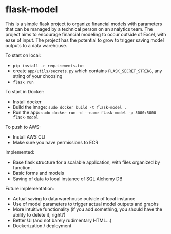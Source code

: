 # flask-model

This is a simple flask project to organize financial models with parameters that can be managed by a technical person on an analytics team. The project aims to encourage financial modeling to occur outside of Excel, with ease of input. The project has the potential to grow to trigger saving model outputs to a data warehouse.

To start on local:
- `pip install -r requirements.txt`
- create `app/utils/secrets.py` which contains `FLASK_SECRET_STRING`, any string of your choosing
- `flask run`

To start in Docker:
- Install docker
- Build the image: `sudo docker build -t flask-model .`
- Run the app: `sudo docker run -d --name flask-model -p 5000:5000 flask-model`

To push to AWS:
- Install AWS CLI
- Make sure you have permissions to ECR

Implemented:
- Base flask structure for a scalable application, with files organized by function.
- Basic forms and models
- Saving of data to local instance of SQL Alchemy DB

Future implementation:
- Actual saving to data warehouse outside of local instance
- Use of model parameters to trigger actual model outputs and graphs
- More intuitive functionality (if you add something, you should have the ability to delete it, right?)
- Better UI (and not barely rudimentary HTML...)
- Dockerization / deployment
